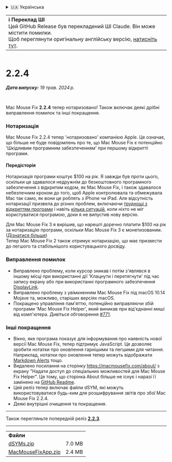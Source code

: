 <details>
<summary>🇺🇦 Українська</summary>

[🇬🇧 English (GitHub)](https://github.com/noah-nuebling/mac-mouse-fix/releases/tag/2.2.4)\
[🇦🇩 Català](https://redirect.macmousefix.com/?target=mmf-release&tag=2.2.4&locale=ca)\
[🇩🇪 Deutsch](https://redirect.macmousefix.com/?target=mmf-release&tag=2.2.4&locale=de)\
[🇪🇸 Español](https://redirect.macmousefix.com/?target=mmf-release&tag=2.2.4&locale=es)\
[🇫🇷 Français](https://redirect.macmousefix.com/?target=mmf-release&tag=2.2.4&locale=fr)\
[🇮🇩 Indonesia](https://redirect.macmousefix.com/?target=mmf-release&tag=2.2.4&locale=id)\
[🇮🇹 Italiano](https://redirect.macmousefix.com/?target=mmf-release&tag=2.2.4&locale=it)\
[🇭🇺 Magyar](https://redirect.macmousefix.com/?target=mmf-release&tag=2.2.4&locale=hu)\
[🇳🇱 Nederlands](https://redirect.macmousefix.com/?target=mmf-release&tag=2.2.4&locale=nl)\
[🇵🇱 Polski](https://redirect.macmousefix.com/?target=mmf-release&tag=2.2.4&locale=pl)\
[🇧🇷 Português (Brasil)](https://redirect.macmousefix.com/?target=mmf-release&tag=2.2.4&locale=pt-BR)\
[🇵🇹 Português (Portugal)](https://redirect.macmousefix.com/?target=mmf-release&tag=2.2.4&locale=pt-PT)\
[🇷🇴 Română](https://redirect.macmousefix.com/?target=mmf-release&tag=2.2.4&locale=ro)\
[🇸🇪 Svenska](https://redirect.macmousefix.com/?target=mmf-release&tag=2.2.4&locale=sv)\
[🇻🇳 Tiếng Việt](https://redirect.macmousefix.com/?target=mmf-release&tag=2.2.4&locale=vi)\
[🇹🇷 Türkçe](https://redirect.macmousefix.com/?target=mmf-release&tag=2.2.4&locale=tr)\
[🇨🇿 Čeština](https://redirect.macmousefix.com/?target=mmf-release&tag=2.2.4&locale=cs)\
[🇬🇷 Ελληνικά](https://redirect.macmousefix.com/?target=mmf-release&tag=2.2.4&locale=el)\
[🇷🇺 Русский](https://redirect.macmousefix.com/?target=mmf-release&tag=2.2.4&locale=ru)\
**🇺🇦 Українська**\
[🇮🇱 עברית](https://redirect.macmousefix.com/?target=mmf-release&tag=2.2.4&locale=he)\
[🇸🇦 العربية](https://redirect.macmousefix.com/?target=mmf-release&tag=2.2.4&locale=ar)\
[🇮🇳 हिन्दी](https://redirect.macmousefix.com/?target=mmf-release&tag=2.2.4&locale=hi)\
[🇹🇭 ไทย](https://redirect.macmousefix.com/?target=mmf-release&tag=2.2.4&locale=th)\
[🇨🇳 中文 (简体)](https://redirect.macmousefix.com/?target=mmf-release&tag=2.2.4&locale=zh-Hans)\
[🇨🇳 中文 (繁體)](https://redirect.macmousefix.com/?target=mmf-release&tag=2.2.4&locale=zh-Hant)\
[🇭🇰 中文（香港)](https://redirect.macmousefix.com/?target=mmf-release&tag=2.2.4&locale=zh-HK)\
[🇯🇵 日本語](https://redirect.macmousefix.com/?target=mmf-release&tag=2.2.4&locale=ja)\
[🇰🇷 한국어](https://redirect.macmousefix.com/?target=mmf-release&tag=2.2.4&locale=ko)\
[Help translate Mac Mouse Fix to different languages!](https://github.com/noah-nuebling/mac-mouse-fix/discussions/731)
</details>
<table align=><td>
<b>ℹ️ Переклад ШІ</b><br>
Цей GitHub Release був перекладений ШІ Claude. Він може містити помилки.<br>
Щоб переглянути оригінальну англійську версію, <a href="https://github.com/noah-nuebling/mac-mouse-fix/releases/tag/2.2.4">натисніть тут</a>.
</td></table>

<table></table>

# 2.2.4
***Дата випуску:** 19 трав. 2024 р.*

<br>

Mac Mouse Fix **2.2.4** тепер нотаризовано! Також включає деякі дрібні виправлення помилок та інші покращення.

### **Нотаризація**

Mac Mouse Fix 2.2.4 тепер 'нотаризовано' компанією Apple. Це означає, що більше не буде повідомлень про те, що Mac Mouse Fix є потенційно 'Шкідливим програмним забезпеченням' при першому відкритті програми.

#### Передісторія

Нотаризація програми коштує $100 на рік. Я завжди був проти цього, оскільки це здавалося недружнім до безкоштовного програмного забезпечення з відкритим кодом, як Mac Mouse Fix, і також здавалося небезпечним кроком до того, щоб Apple контролювала та обмежувала Mac так само, як вони це роблять з iPhone чи iPad. Але відсутність нотаризації призвела до різних проблем, включаючи [труднощі з відкриттям програми](https://github.com/noah-nuebling/mac-mouse-fix/discussions/114) і навіть [кілька ситуацій](https://github.com/noah-nuebling/mac-mouse-fix/issues/95), коли ніхто не міг користуватися програмою, доки я не випустив нову версію.

Для Mac Mouse Fix 3 я вирішив, що нарешті доречно платити $100 на рік за нотаризацію програми, оскільки Mac Mouse Fix 3 є монетизованим. ([Дізнатися більше](https://redirect.macmousefix.com/?target=mmf-release&tag=3.0.0&locale=uk)) \
Тепер Mac Mouse Fix 2 також отримує нотаризацію, що має призвести до легшого та стабільнішого користувацького досвіду.

### **Виправлення помилок**

- Виправлено проблему, коли курсор зникав і потім з'являвся в іншому місці при використанні дії 'Клацнути і перетягнути' під час запису екрану або при використанні програмного забезпечення [DisplayLink](https://www.synaptics.com/products/displaylink-graphics).
- Виправлено проблему з увімкненням Mac Mouse Fix під macOS 10.14 Mojave та, можливо, старіших версіях macOS.
- Покращено управління пам'яттю, потенційно виправляючи збій програми 'Mac Mouse Fix Helper', який виникав при від'єднанні миші від комп'ютера. Дивіться обговорення [#771](https://github.com/noah-nuebling/mac-mouse-fix/discussions/771).

### **Інші покращення**

- Вікно, яке програма показує для інформування про наявність нової версії Mac Mouse Fix, тепер підтримує JavaScript. Це дозволяє зробити нотатки про оновлення гарнішими та легшими для читання. Наприклад, нотатки про оновлення тепер можуть відображати [Markdown Alerts](https://github.com/orgs/community/discussions/16925) тощо.
- Видалено посилання на сторінку https://macmousefix.com/about/ з екрану "Надати доступ до спеціальних можливостей для Mac Mouse Fix Helper". Це тому, що сторінка About більше не існує і наразі її замінено на [GitHub Readme](https://github.com/noah-nuebling/mac-mouse-fix).
- Цей реліз тепер включає файли dSYM, які можуть використовуватися будь-ким для розшифрування звітів про збої Mac Mouse Fix 2.2.4.
- Деякі внутрішні очищення та покращення.

---

Також перегляньте попередній реліз [**2.2.3**](https://redirect.macmousefix.com/?target=mmf-release&tag=2.2.3&locale=uk).

---

<table align="start">
<tr>
    <td colspan=2>
        <b>Файли</b>
    </td>
</tr>
<tr>
    <td><a href="https://github.com/noah-nuebling/mac-mouse-fix/releases/download/2.2.4/dSYMs.zip">dSYMs.zip</a></td>
    <td>7.0 MB</td>
</tr>
<tr>
    <td><a href="https://github.com/noah-nuebling/mac-mouse-fix/releases/download/2.2.4/MacMouseFixApp.zip">MacMouseFixApp.zip</a></td>
    <td>2.4 MB</td>
</tr>
</table>